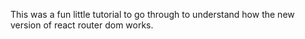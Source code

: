This was a fun little tutorial to go through to understand how the new version of react router dom works.
